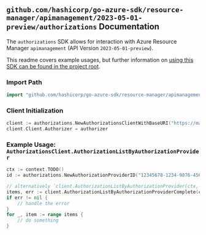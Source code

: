 
## `github.com/hashicorp/go-azure-sdk/resource-manager/apimanagement/2023-05-01-preview/authorizations` Documentation

The `authorizations` SDK allows for interaction with Azure Resource Manager `apimanagement` (API Version `2023-05-01-preview`).

This readme covers example usages, but further information on [using this SDK can be found in the project root](https://github.com/hashicorp/go-azure-sdk/tree/main/docs).

### Import Path

```go
import "github.com/hashicorp/go-azure-sdk/resource-manager/apimanagement/2023-05-01-preview/authorizations"
```


### Client Initialization

```go
client := authorizations.NewAuthorizationsClientWithBaseURI("https://management.azure.com")
client.Client.Authorizer = authorizer
```


### Example Usage: `AuthorizationsClient.AuthorizationListByAuthorizationProvider`

```go
ctx := context.TODO()
id := authorizations.NewAuthorizationProviderID("12345678-1234-9876-4563-123456789012", "example-resource-group", "serviceValue", "authorizationProviderIdValue")

// alternatively `client.AuthorizationListByAuthorizationProvider(ctx, id, authorizations.DefaultAuthorizationListByAuthorizationProviderOperationOptions())` can be used to do batched pagination
items, err := client.AuthorizationListByAuthorizationProviderComplete(ctx, id, authorizations.DefaultAuthorizationListByAuthorizationProviderOperationOptions())
if err != nil {
	// handle the error
}
for _, item := range items {
	// do something
}
```
